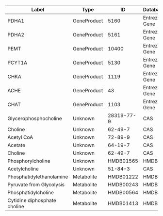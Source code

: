 | Label | Type | ID | Database |
| ---- | ---- | ---- | ---- |
|PDHA1 | GeneProduct | 5160 | Entrez Gene |
|PDHA2 | GeneProduct | 5161 | Entrez Gene |
|PEMT | GeneProduct | 10400 | Entrez Gene |
|PCYT1A | GeneProduct | 5130 | Entrez Gene |
|CHKA | GeneProduct | 1119 | Entrez Gene |
|ACHE | GeneProduct | 43 | Entrez Gene |
|CHAT | GeneProduct | 1103 | Entrez Gene |
|Glycerophosphocholine | Unknown | 28319-77-9 | CAS |
|Choline | Unknown | 62-49-7 | CAS |
|Acetyl CoA | Unknown | 72-89-9 | CAS |
|Acetate | Unknown | 64-19-7 | CAS |
|Choline | Unknown | 62-49-7 | CAS |
|Phosphorylcholine | Unknown | HMDB01565 | HMDB |
|Acetylcholine | Unknown | 51-84-3 | CAS |
|Phosphatidylethanolamine | Metabolite | HMDB01222 | HMDB |
|Pyruvate from Glycolysis | Metabolite | HMDB00243 | HMDB |
|Phosphatidylcholine | Metabolite | HMDB00564 | HMDB |
|Cytidine diphosphate choline | Metabolite | HMDB01413 | HMDB |
